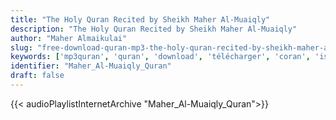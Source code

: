 ```yaml
---
title: "The Holy Quran Recited by Sheikh Maher Al-Muaiqly"
description: "The Holy Quran Recited by Sheikh Maher Al-Muaiqly"
author: "Maher Almaikulai"
slug: "free-download-quran-mp3-the-holy-quran-recited-by-sheikh-maher-al-muaiqly"
keywords: ['mp3quran', 'quran', 'download', 'télécharger', 'coran', 'islam', 'maher', 'muaiqly', 'mahir', 'm3i9li', 'maiqly', 'miiqly', 'ماهر', 'المعيقلي', 'قرآن', 'مصحف', 'مرتل', 'مجود', 'القرآن', 'الكريم', 'المصحف', 'المرتل', 'المجود', 'إسلام', 'تحميل']
identifier: "Maher_Al-Muaiqly_Quran"
draft: false
---
```


{{< audioPlaylistInternetArchive "Maher_Al-Muaiqly_Quran">}}
